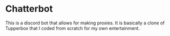 # Chatterbot

This is a discord bot that allows for making proxies. It is basically a clone of Tupperbox that I coded from scratch for my own entertainment.
